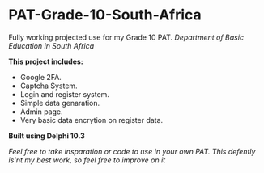 # PAT-Grade-10-South-Africa
Fully working projected use for my Grade 10 PAT.
*Department of Basic Education in South Africa*


**This project includes:**

* Google 2FA.
* Captcha System.
* Login and register system.
* Simple data genaration.
* Admin page.
* Very basic data encrytion on register data.

**Built using Delphi 10.3**

*Feel free to take insparation or code to use in your own PAT. This defently is'nt my best work, so feel free to improve on it*




